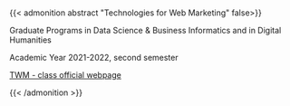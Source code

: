 # 


# 
{{< admonition abstract "Technologies for Web Marketing" false>}}


Graduate Programs in Data Science & Business Informatics and in Digital Humanities

Academic Year 2021-2022, second semester

[TWM - class official webpage](twm.html)

{{< /admonition >}}





